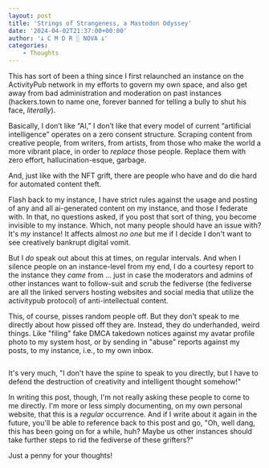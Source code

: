 ```yaml
---
layout: post
title: 'Strings of Strangeness, a Mastodon Odyssey'
date: '2024-04-02T21:37:00+00:00'
author: '𐕣 C M D R ░ NOVA 𐕣'
categories:
    - Thoughts
---
```


<!-- wp:paragraph -->
<p>This has sort of been a thing since I first relaunched an instance on the ActivityPub network in my efforts to govern my own space, and also get away from bad administration and moderation on past instances (hackers.town to name one, forever banned for telling a bully to shut his face, <em>literally</em>).</p>
<!-- /wp:paragraph -->

<!-- wp:paragraph -->
<p>Basically, I don’t like “AI,” I don’t like that every model of current “artificial intelligence” operates on a zero consent structure. Scraping content from creative people, from writers, from artists, from those who make the world a more vibrant place, in order to <em>replace</em> those people. Replace them with zero effort, hallucination-esque, garbage. </p>
<!-- /wp:paragraph -->

<!-- wp:paragraph -->
<p>And, just like with the NFT grift, there are people who have and do die hard for automated content theft.</p>
<!-- /wp:paragraph -->

<!-- wp:paragraph -->
<p>Flash back to my instance, I have strict rules against the usage and posting of any and all ai-generated content on my instance, and those I federate with. In that, no questions asked, if you post that sort of thing, you become invisible to my instance. Which, not many people should have an issue with? It's <em>my</em> instance! It affects almost <em>no one </em>but me if I decide I don't want to see creatively bankrupt digital vomit.</p>
<!-- /wp:paragraph -->

<!-- wp:paragraph -->
<p>But I <em>do</em> speak out about this at times, on regular intervals. And when I silence people on an instance-level from my end, I do a courtesy report to the instance they <em>came</em> from ... just in case the moderators and admins of other instances want to follow-suit and scrub the fediverse (the fediverse are all the linked servers hosting websites and social media that utilize the activitypub protocol) of anti-intellectual content.</p>
<!-- /wp:paragraph -->

<!-- wp:paragraph -->
<p>This, of course, pisses random people off. But they don't speak to me directly about how pissed off they are. Instead, they do underhanded, weird things. Like "filing" fake DMCA takedown notices against my avatar profile photo to my system host, or by sending in "abuse" reports against my posts, to my instance, i.e., to my own inbox.</p>
<!-- /wp:paragraph -->

<!-- wp:image {"id":1155,"sizeSlug":"large","linkDestination":"none"} -->
<figure class="wp-block-image size-large"><img src="https://cmdr-nova.online/wp-content/uploads/2024/04/4ea60772dcc97483-1024x761.jpeg" alt="" class="wp-image-1155"/></figure>
<!-- /wp:image -->

<!-- wp:paragraph -->
<p>It's very much, "I don't have the spine to speak to you directly, but I have to defend the destruction of creativity and intelligent thought somehow!"</p>
<!-- /wp:paragraph -->

<!-- wp:paragraph -->
<p>In writing this post, though, I'm not really asking these people to come to me directly. I'm more or less simply documenting, on my own personal website, that this is a <em>regular</em> occurrence. And if I write about it again in the future, you'll be able to reference back to this post and go, "Oh, well dang, this has been going on for a while, huh? Maybe us other instances should take further steps to rid the fediverse of these grifters?"</p>
<!-- /wp:paragraph -->

<!-- wp:paragraph -->
<p>Just a penny for your thoughts!</p>
<!-- /wp:paragraph -->